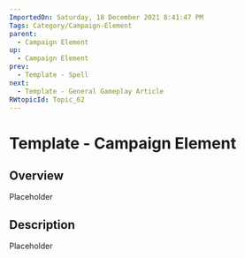 ```yaml
---
ImportedOn: Saturday, 18 December 2021 8:41:47 PM
Tags: Category/Campaign-Element
parent:
  - Campaign Element
up:
  - Campaign Element
prev:
  - Template - Spell
next:
  - Template - General Gameplay Article
RWtopicId: Topic_62
---
```

# Template - Campaign Element
## Overview
Placeholder

## Description
Placeholder

